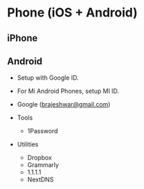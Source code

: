 # Phone (iOS + Android)

## iPhone

## Android

- Setup with Google ID.
- For Mi Android Phones, setup MI ID.

- Google (brajeshwar@gmail.com)
- Tools
  + 1Password
- Utilities
  + Dropbox
  + Grammarly
  + 1.1.1.1
  + NextDNS
